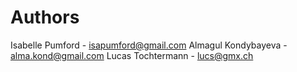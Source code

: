 # Authors

Isabelle Pumford - isapumford@gmail.com
Almagul Kondybayeva - alma.kond@gmail.com 
Lucas Tochtermann - lucs@gmx.ch

